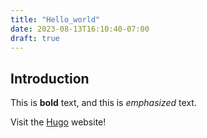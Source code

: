 ```yaml
---
title: "Hello_world"
date: 2023-08-13T16:10:40-07:00
draft: true
---
```


## Introduction

This is **bold** text, and this is *emphasized* text.

Visit the [Hugo](https://gohugo.io) website!